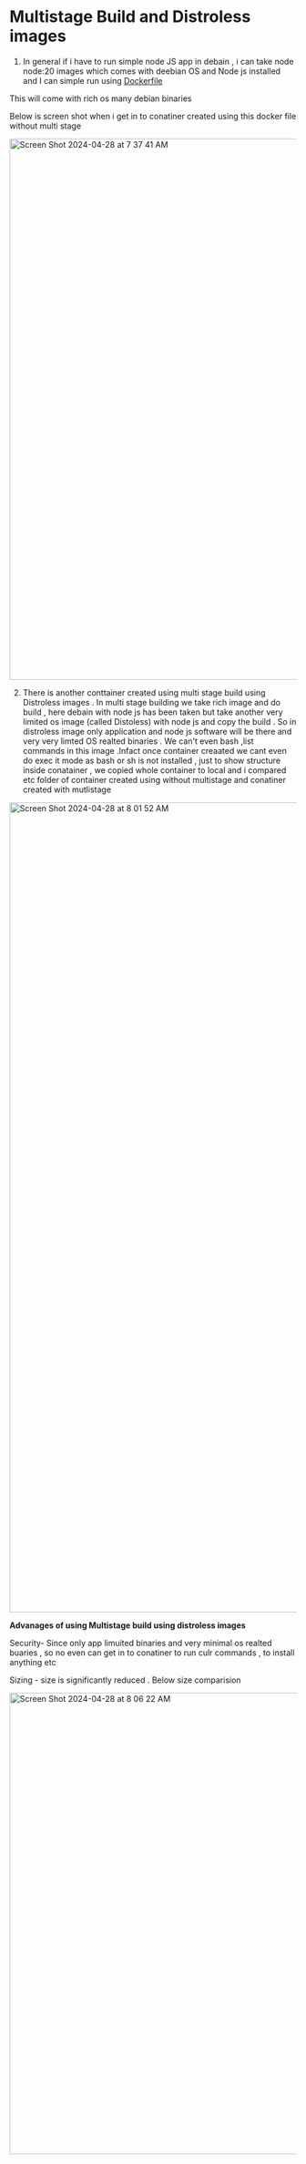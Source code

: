 # Multistage Build and Distroless images


1) In general if i have to run simple node JS app in debain  , i can take node node:20 images which comes with deebian OS and Node js installed and I can simple run using [Dockerfile](https://github.com/VamsiPothireddy/docker-handson/blob/main/multistage-buildAndDistroless/examples/without-multistagebuild/Dockerfile)

This will come with rich os many debian binaries 

Below is screen shot when i get in to conatiner created using this docker file without multi stage 

<img width="950" alt="Screen Shot 2024-04-28 at 7 37 41 AM" src="https://github.com/VamsiPothireddy/docker-handson/assets/47288461/254e77de-50aa-41ea-81b3-9e9616877534">





2) There is another conttainer created using multi stage build using Distroless images . In multi stage building we take rich image and do build , here debain with node js has been taken but take another very limited os image (called Distoless) with node js and copy the build . So in distroless image only application and node js software will be there and very very limted OS realted binaries . We can't even bash ,list commands in this image .Infact once container creaated we cant even do exec it mode as bash or sh is not installed , just to show structure inside conatainer  , we copied whole container to local and i compared etc folder of container created using without multistage and conatiner created with mutlistage 

<img width="1422" alt="Screen Shot 2024-04-28 at 8 01 52 AM" src="https://github.com/VamsiPothireddy/docker-handson/assets/47288461/720457c4-a4c0-4c9e-aee5-36b8c072846c">



**Advanages of using Multistage build using distroless images**

Security- Since only app limuited binaries and very minimal os realted buaries , so no even can get in to conatiner to run culr commands , to install anything etc

Sizing - size is significantly reduced . Below size comparision 

<img width="810" alt="Screen Shot 2024-04-28 at 8 06 22 AM" src="https://github.com/VamsiPothireddy/docker-handson/assets/47288461/cc0fb13b-7bf2-4a17-ad7b-74a4d6bcccfb">


